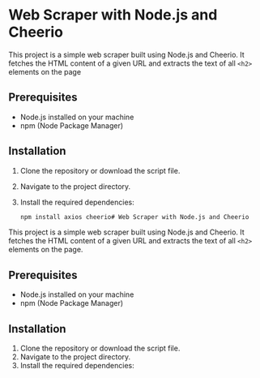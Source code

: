 # Web Scraper with Node.js and Cheerio

This project is a simple web scraper built using Node.js and Cheerio. It fetches the HTML content of a given URL and extracts the text of all `<h2>` elements on the page

## Prerequisites

- Node.js installed on your machine
- npm (Node Package Manager)

## Installation

1. Clone the repository or download the script file.
2. Navigate to the project directory.
3. Install the required dependencies:

   ```bash
   npm install axios cheerio# Web Scraper with Node.js and Cheerio

This project is a simple web scraper built using Node.js and Cheerio. It fetches the HTML content of a given URL and extracts the text of all `<h2>` elements on the page.

## Prerequisites

- Node.js installed on your machine
- npm (Node Package Manager)

## Installation

1. Clone the repository or download the script file.
2. Navigate to the project directory.
3. Install the required dependencies:


